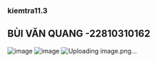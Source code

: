 ### kiemtra11.3 
## BÙI VĂN QUANG -22810310162
![image](https://github.com/user-attachments/assets/a6b1e696-4cb8-4784-bfba-0e99409fa344)
![image](https://github.com/user-attachments/assets/45489da4-80c2-4c6c-a078-fdf653e4864b)
![Uploading image.png…]()
